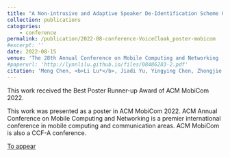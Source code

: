 ```yaml
---
title: "A Non-intrusive and Adaptive Speaker De-Identification Scheme Using Adversarial Examples"
collection: publications
catogories: 
    - conference
permalink: /publication/2022-08-conference-VoiceCloak_poster-mobicom
#excerpt: ''
date: 2022-08-15
venue: 'The 28th Annual Conference on Mobile Computing and Networking (ACM MobiCom 2022)'
#paperurl: 'http://lynnlilu.github.io/files/08486283-2.pdf'
citation: 'Meng Chen, <b>Li Lu*</b>, Jiadi Yu, Yingying Chen, Zhongjie Ba, Feng Lin, Kui Ren. &quot;A Non-intrusive and Adaptive Speaker De-Identification Scheme Using Adversarial Examples.&quot; <i>Proceedings of the 28th Annual Conference on Mobile Computing and Networking (ACM MobiCom 2022)</i>. Sydney, Australia. 2022. doi: 10.1145/3495243.3558260.'
---
```

This work received the Best Poster Runner-up Award of ACM MobiCom 2022.

This work was presented as a poster in ACM MobiCom 2022. ACM Annual Conference on Mobile Computing and Networking is a premier international conference in mobile computing and communication areas. ACM MobiCom is also a CCF-A conference. 

[To appear](https://doi.org/10.1145/3495243.3558260)

